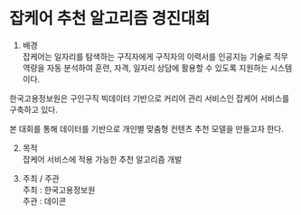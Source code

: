 # 잡케어 추천 알고리즘 경진대회

1. 배경  
잡케어는 일자리를 탐색하는 구직자에게 구직자의 이력서를 인공지능 기술로 직무역량을 자동 분석하여 훈련, 자격, 일자리 상담에 활용할 수 있도록 지원하는 시스템이다.  

한국고용정보원은 구인구직 빅데이터 기반으로 커리어 관리 서비스인 잡케어 서비스를 구축하고 있다.   

본 대회를 통해 데이터를 기반으로 개인별 맞춤형 컨텐츠 추천 모델을 만들고자 한다.  


2. 목적  
잡케어 서비스에 적용 가능한 추천 알고리즘 개발  

3. 주최 / 주관  
주최 : 한국고용정보원  
주관 : 데이콘  

